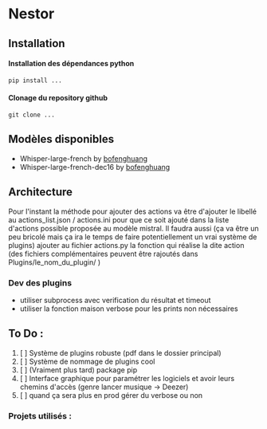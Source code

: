 # Nestor
## Installation 
#### Installation des dépendances python
```pip install ...```
#### Clonage du repository github
```git clone ...```

## Modèles disponibles
- Whisper-large-french by [bofenghuang](https://huggingface.co/bofenghuang/whisper-large-v3-french)
- Whisper-large-french-dec16 by [bofenghuang](https://huggingface.co/bofenghuang/whisper-large-v3-french-distil-dec16)
## Architecture
Pour l'instant la méthode pour ajouter des actions va être d'ajouter le libellé au actions_list.json / actions.ini 
pour que ce soit ajouté dans la liste d'actions possible proposée au modèle mistral. Il faudra aussi (ça va être un peu
bricolé mais ça ira le temps de faire potentiellement un vrai système de plugins) ajouter au fichier actions.py la fonction
qui réalise la dite action (des fichiers complémentaires peuvent être rajoutés dans Plugins/le_nom_du_plugin/ )
### Dev des plugins
- utiliser subprocess avec verification du résultat et timeout
- utiliser la fonction maison verbose pour les prints non nécessaires
## To Do :
1. [ ] Système de plugins robuste (pdf dans le dossier principal)
2. [ ] Système de nommage de plugins cool
3. [ ] (Vraiment plus tard) package pip
4. [ ] Interface graphique pour paramétrer les logiciels et avoir leurs chemins d'accès (genre lancer musique -> Deezer)
5. [ ] quand ça sera plus en prod gérer du verbose ou non

### Projets utilisés :
